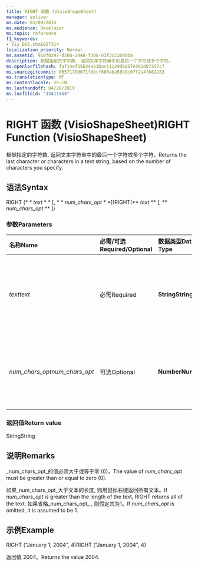 ```yaml
---
title: RIGHT 函数 (VisioShapeSheet)
manager: soliver
ms.date: 03/09/2015
ms.audience: Developer
ms.topic: reference
f1_keywords:
- Vis_DSS.chm1027314
localization_priority: Normal
ms.assetid: 910f0297-d588-2048-f308-03f3c2389bba
description: 根据指定的字符数, 返回文本字符串中的最后一个字符或多个字符。
ms.openlocfilehash: faf14ef55b34e51bac11129d6857e381d07357c7
ms.sourcegitcommit: 8657170d071f9bcf680aba50b9c07f2a4fb82283
ms.translationtype: MT
ms.contentlocale: zh-CN
ms.lasthandoff: 04/28/2019
ms.locfileid: "33411454"
---
```

# <a name="right-function-visioshapesheet"></a><span data-ttu-id="88ae5-103">RIGHT 函数 (VisioShapeSheet)</span><span class="sxs-lookup"><span data-stu-id="88ae5-103">RIGHT Function (VisioShapeSheet)</span></span>

<span data-ttu-id="88ae5-104">根据指定的字符数, 返回文本字符串中的最后一个字符或多个字符。</span><span class="sxs-lookup"><span data-stu-id="88ae5-104">Returns the last character or characters in a text string, based on the number of characters you specify.</span></span>
  
## <a name="syntax"></a><span data-ttu-id="88ae5-105">语法</span><span class="sxs-lookup"><span data-stu-id="88ae5-105">Syntax</span></span>

<span data-ttu-id="88ae5-106">RIGHT (\* \* *text* \* \* [, \* \* *num_chars_opt* \* \*])</span><span class="sxs-lookup"><span data-stu-id="88ae5-106">RIGHT(\*\* *text* \*\* [, \*\* *num_chars_opt* \*\* ])</span></span> 
  
### <a name="parameters"></a><span data-ttu-id="88ae5-107">参数</span><span class="sxs-lookup"><span data-stu-id="88ae5-107">Parameters</span></span>

|<span data-ttu-id="88ae5-108">**名称**</span><span class="sxs-lookup"><span data-stu-id="88ae5-108">**Name**</span></span>|<span data-ttu-id="88ae5-109">**必需/可选**</span><span class="sxs-lookup"><span data-stu-id="88ae5-109">**Required/Optional**</span></span>|<span data-ttu-id="88ae5-110">**数据类型**</span><span class="sxs-lookup"><span data-stu-id="88ae5-110">**Data Type**</span></span>|<span data-ttu-id="88ae5-111">**说明**</span><span class="sxs-lookup"><span data-stu-id="88ae5-111">**Description**</span></span>|
|:-----|:-----|:-----|:-----|
| <span data-ttu-id="88ae5-112">_text_</span><span class="sxs-lookup"><span data-stu-id="88ae5-112">_text_</span></span> <br/> |<span data-ttu-id="88ae5-113">必需</span><span class="sxs-lookup"><span data-stu-id="88ae5-113">Required</span></span>  <br/> |<span data-ttu-id="88ae5-114">**String**</span><span class="sxs-lookup"><span data-stu-id="88ae5-114">**String**</span></span> <br/> | <span data-ttu-id="88ae5-115">包含要提取的字符的文本字符串。</span><span class="sxs-lookup"><span data-stu-id="88ae5-115">The text string containing the characters you want to extract.</span></span>  <br/> |
| <span data-ttu-id="88ae5-116">_num_chars_opt_</span><span class="sxs-lookup"><span data-stu-id="88ae5-116">_num_chars_opt_</span></span> <br/> |<span data-ttu-id="88ae5-117">可选</span><span class="sxs-lookup"><span data-stu-id="88ae5-117">Optional</span></span>  <br/> |<span data-ttu-id="88ae5-118">**Number**</span><span class="sxs-lookup"><span data-stu-id="88ae5-118">**Number**</span></span> <br/> |<span data-ttu-id="88ae5-119">要提取的字符数。</span><span class="sxs-lookup"><span data-stu-id="88ae5-119">The number of characters you want to extract.</span></span> <span data-ttu-id="88ae5-120">默认值为 1。</span><span class="sxs-lookup"><span data-stu-id="88ae5-120">The default is 1.</span></span>  <br/> |
   
### <a name="return-value"></a><span data-ttu-id="88ae5-121">返回值</span><span class="sxs-lookup"><span data-stu-id="88ae5-121">Return value</span></span>

<span data-ttu-id="88ae5-122">String</span><span class="sxs-lookup"><span data-stu-id="88ae5-122">String</span></span>
  
## <a name="remarks"></a><span data-ttu-id="88ae5-123">说明</span><span class="sxs-lookup"><span data-stu-id="88ae5-123">Remarks</span></span>

<span data-ttu-id="88ae5-124">_num_chars_opt_的值必须大于或等于零 (0)。</span><span class="sxs-lookup"><span data-stu-id="88ae5-124">The value of  _num_chars_opt_ must be greater than or equal to zero (0).</span></span> 
  
<span data-ttu-id="88ae5-125">如果_num_chars_opt_大于文本的长度, 则用鼠标右键返回所有文本。</span><span class="sxs-lookup"><span data-stu-id="88ae5-125">If  _num_chars_opt_ is greater than the length of the text, RIGHT returns all of the text.</span></span> <span data-ttu-id="88ae5-126">如果省略_num_chars_opt_ , 则假定其为1。</span><span class="sxs-lookup"><span data-stu-id="88ae5-126">If  _num_chars_opt_ is omitted, it is assumed to be 1.</span></span> 
  
## <a name="example"></a><span data-ttu-id="88ae5-127">示例</span><span class="sxs-lookup"><span data-stu-id="88ae5-127">Example</span></span>

<span data-ttu-id="88ae5-128">RIGHT ("January 1, 2004", 4)</span><span class="sxs-lookup"><span data-stu-id="88ae5-128">RIGHT ("January 1, 2004", 4)</span></span> 
  
<span data-ttu-id="88ae5-129">返回值 2004。</span><span class="sxs-lookup"><span data-stu-id="88ae5-129">Returns the value 2004.</span></span> 
  

